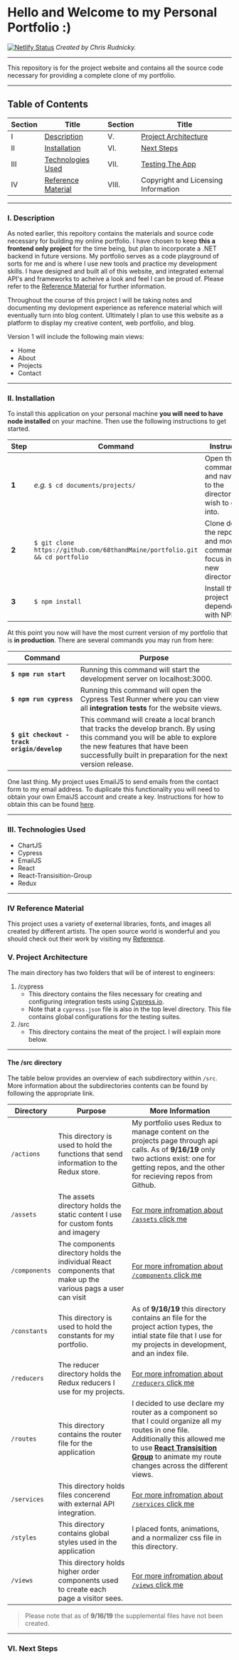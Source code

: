 # Hello and Welcome to my Personal Portfolio :)
[![Netlify Status](https://api.netlify.com/api/v1/badges/f794c326-2545-40b3-811f-dca0f79417ac/deploy-status)](https://app.netlify.com/sites/naughty-williams-0f0c7a/deploys)
_Created by Chris Rudnicky._

___

This repository is for the project website and contains all the source code necessary for providing a complete clone of my portfolio.

___

## Table of Contents

| Section | Title | Section | Title |
|---|---|---|---|
|I|[Description](#description)|V.| [Project Architecture](#project-architecture) |
|II|[Installation](#installation)| VI. | [Next Steps](#next-steps)|
|III|[Technologies Used](#technologies-used)| VII. | [Testing The App](#testing-the-app) |
|IV |[Reference Material](#reference-material)| VIII. | Copyright and Licensing Information |

___

### I. Description

As noted earlier, this repoitory contains the materials and source code necessary for building my online portfolio. I have chosen to keep **this a frontend only project** for the time being, but plan to incorporate a .NET backend in future versions. My portfolio serves as a code playground of sorts for me and is where I use new tools and practice my development skills. I have designed and built all of this website, and integrated external API's and frameworks to acheive a look and feel I can be proud of. Please refer to the [Reference Material](#reference-material) for further information.

Throughout the course of this project I will be taking notes and documenting my devlopment experience as reference material which will eventually turn into blog content. Ultimately I plan to use this website as a platform to display my creative content, web portfolio, and blog.

Version 1 will include the following main views:

- Home
- About
- Projects
- Contact
___

### II. Installation

To install this application on your personal machine **you will need to have node installed** on your machine. Then use the following instructions to get started.

| Step | Command | Instruction |
|---|---|---|
| **1**| _e.g._ `$ cd documents/projects/` | Open the command line and navigate to the directory you wish to clone into. |
| **2**| `$ git clone https://github.com/68thandMaine/portfolio.git && cd portfolio` | Clone down the repository and move the command line focus into the new directory. |
|**3**| `$ npm install` | Install the project dependencies with NPM. |

At this point you now will have the most current version of my portfolio that is **in production**. There are several commands you may run from here:

|Command| Purpose|
|---|---|
|**`$ npm run start`**| Running this command will start the development server on localhost:3000.|
|**`$ npm run cypress`**| Running this command will open the Cypress Test Runner where you can view all **integration tests** for the website views. |
|**`$ git checkout -track origin/develop`** | This command will create a local branch  that tracks the develop branch. By using this command you will be able to explore the new features that have been successfully built in preparation for the next version release.|

One last thing. My project uses EmailJS to send emails from the contact form to my email address. To duplicate this functionality you will need to obtain your own EmaiJS account and create a key. Instructions for how to obtain this can be found [here](https://www.emailjs.com/docs/tutorial/overview/).

___

### III. Technologies Used

- ChartJS
- Cypress
- EmailJS
- React
- React-Transisition-Group
- Redux

___

### IV Reference Material

This project uses a variety of exeternal libraries, fonts, and images all created by different artists. The open source world is wonderful and you should check out their work by visiting my [Reference](./documentation/References.md).

### V. Project Architecture

The main directory has two folders that will be of interest to engineers:

1. /cypress
      - This directory contains the files necessary for creating and configuring integration tests using [Cypress.io](https://www.cypress.io/).
      - Note that a ```cypress.json``` file is also in the top level directory. This file contains global configurations for the testing suites.
2. /src
      - This directory contains the meat of the project. I will explain more below.

___

#### The /src directory

The table below provides an overview of each subdirectory within ```/src```. More information about the subdirectories contents can be found by following the appropriate link.

|Directory|Purpose|More Information|
|---|---|---|
|`/actions`| This directory is used to hold the functions that send information to the Redux store. | My portfolio uses Redux to manage content on the projects page through api calls. As of **9/16/19** only two actions exist: one for getting repos, and the other for recieving repos from Github.|
|`/assets`| The assets directory holds the static content I use for custom fonts and imagery| [For more infromation about `/assets` click me](/documentation/directories/Assets.md)|
|`/components`|The components directory holds the individual React components that make up the various pags a user can visit| [For more infromation about `/components` click me](/documentation/directories/Components.md)|
|`/constants`|This directory is used to hold the constants for my portfolio.| As of **9/16/19** this directory contains an file for the project action types, the intial state file that I use for my projects in development, and an index file.|
|`/reducers`| The reducer directory holds the Redux reducers I use for my projects.| [For more infromation about `/reducers` click me](/documentation/directories/Reducers.md)|
|`/routes`| This directory contains the router file for the application| I decided to use declare my router as a component so that I could organize all my routes in one file. Additionally this allowed me to use [**React Transisition Group**](https://reactcommunity.org/react-transition-group/) to animate my route changes across the different views.|
|`/services`|This directory holds files concerend with external API integration.| [For more infromation about `/services` click me](/documentation/directories/Services.md)|
|`/styles`| This directory contains global styles used in the application| I placed fonts, animations, and a normalizer css file in this directory.|
|`/views` | This directory holds higher order components used to create each page a visitor sees.|[For more infromation about `/views` click me](/documentation/directories/Views.md)|
> Please note that as of **9/16/19** the supplemental files have not been created.

___

### VI. Next Steps
